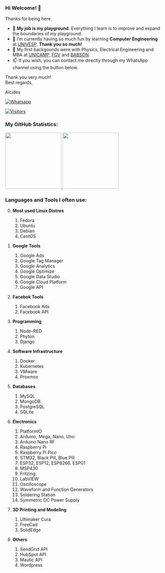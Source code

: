 ### Hi Welcome! 👋

Thanks for being here.

- :basketball: **My job is my playground**. Everything I learn is to improve and expand the boundaries of my playground.
- 🌱 I’m currently having so much fun by learning **Computer Engineering** at [UNIVESP](https://univesp.br). **Thank you so much!**
- :evergreen_tree: My first backgounds were with Physics, Electrical Engineering and MBA at [UNICAMP](https://www.unicamp.br), [FGV](https://fgv.br) and [BABSON](https://babson.edu).
- 📫 If you wish, you can contact me directly through my WhatsApp channel using the button below.

Thank you very much!<br />
Best regards,

Alcides

[![Whatsapp](https://img.shields.io/badge/WhatsApp-25D366?style=for-the-badge&logo=whatsapp&logoColor=white)](https://wa.me/5519992407898)

[![Visitors](https://visitor-badge.glitch.me/badge?page_id=acremonezi.visitor-badge)](https://github.com/acremonezi)

### My GitHub Statistics:
<div>
     <a href="https://github.com/acremonezi">
         <img height="180em" src="https://github-readme-stats.vercel.app/api?username=acremonezi&show_icons=true&include_all_commits=true&count_private=true"/>
         <img height="180em" src="https://github-readme-stats.vercel.app/api/top-langs/?username=acremonezi&layout=compact&langs_count=10"/>
     </a>
</div>

### Languages and Tools I often use:

0. **Most used Linux Distros**
     1. Fedora
     2. Ubuntu
     3. Debian
     4. CentOS

1. **Google Tools**
     1. Google Ads
     2. Google Tag Manager
     3. Google Analytics
     4. Google Optimize
     5. Google Data Studio
     6. Google Cloud Platform
     7. Google API

2. **Facebok Tools**
     1. Facebook Ads
     2. Facebook API 

3. **Programming**
     1.  Node-RED
     2.  Phyton
     3.  Django

4. **Software Infrastructure**
     1.  Docker
     2.  Kubernetes
     3.  VMware
     4.  Proxmox

5. **Databases**
     1. MySQL
     2. MongoDB
     3. PostgreSQL
     4. SQLite
 
6. **Electronics**
     1. PlatformIO
     2. Arduino, Mega, Nano, Uno
     3. Arduino Nano RF
     4. Raspberry Pi
     5. Raspberry Pi Pico
     6. STM32, Black Pill, Blue Pill
     7. ESP32, ESP12, ESP8266. ESP01
     8. MSP430
     9. Fritzing
     10. LabVIEW
     11. Oscilloscope
     12. Waveform and Function Generators
     13. Soldering Station
     14. Symmetric DC Power Supply

7. **3D Printing and Modeling**
     1. Ultimaker Cura
     2. FreeCad
     3. SolidEdge
 
8. **Others**
     1. SendGrid API
     2. HubSpot API
     3. Mautic API
     4. Wordpress
